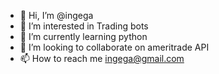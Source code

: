 - 👋 Hi, I’m @ingega
- 👀 I’m interested in Trading bots
- 🌱 I’m currently learning python
- 💞️ I’m looking to collaborate on ameritrade API
- 📫 How to reach me ingega@gmail.com

<!---
ingega/ingega is a ✨ special ✨ repository because its `README.md` (this file) appears on your GitHub profile.
You can click the Preview link to take a look at your changes.
--->
